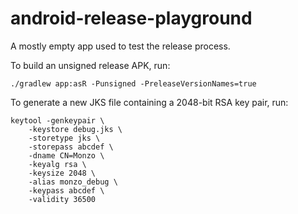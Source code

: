 # android-release-playground

A mostly empty app used to test the release process.

To build an unsigned release APK, run:

```shell
./gradlew app:asR -Punsigned -PreleaseVersionNames=true
```

To generate a new JKS file containing a 2048-bit RSA key pair, run:

```shell
keytool -genkeypair \
	-keystore debug.jks \
	-storetype jks \
	-storepass abcdef \
	-dname CN=Monzo \
	-keyalg rsa \
	-keysize 2048 \
	-alias monzo_debug \
	-keypass abcdef \
	-validity 36500
```

